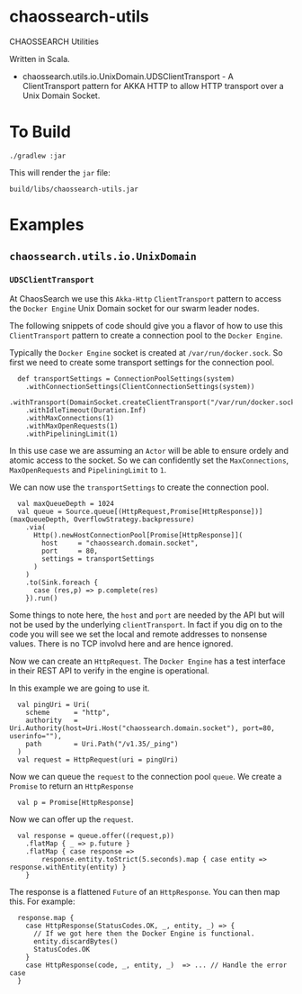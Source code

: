 # chaossearch-utils
CHAOSSEARCH Utilities

Written in Scala.

* chaossearch.utils.io.UnixDomain.UDSClientTransport - A ClientTransport pattern for AKKA HTTP to allow HTTP transport over a Unix Domain Socket.

# To Build
```
./gradlew :jar
```

This will render the `jar` file:
```
build/libs/chaossearch-utils.jar
```

# Examples
## `chaossearch.utils.io.UnixDomain`
### `UDSClientTransport`

At ChaosSearch we use this `Akka-Http` `ClientTransport` pattern to access the `Docker Engine` Unix Domain socket for our swarm leader nodes.

The following snippets of code should give you a flavor of how to use this `ClientTransport` pattern to create a connection pool to the `Docker Engine`.

Typically the `Docker Engine` socket is created at `/var/run/docker.sock`. So first we need to create some transport settings for the connection pool.

```
  def transportSettings = ConnectionPoolSettings(system)
    .withConnectionSettings(ClientConnectionSettings(system))
    .withTransport(DomainSocket.createClientTransport("/var/run/docker.sock"))
    .withIdleTimeout(Duration.Inf)
    .withMaxConnections(1)
    .withMaxOpenRequests(1)
    .withPipeliningLimit(1)
```
In this use case we are assuming an `Actor` will be able to ensure ordely and atomic access to the socket. So we can confidently set the `MaxConnections`, `MaxOpenRequests` and `PipeliningLimit` to `1`.

We can now use the `transportSettings` to create the connection pool.

```
  val maxQueueDepth = 1024
  val queue = Source.queue[(HttpRequest,Promise[HttpResponse])](maxQueueDepth, OverflowStrategy.backpressure)
    .via(
      Http().newHostConnectionPool[Promise[HttpResponse]](
        host     = "chaossearch.domain.socket",
        port     = 80,
        settings = transportSettings
      )
    )
    .to(Sink.foreach {
      case (res,p) => p.complete(res)
    }).run()
```

Some things to note here, the `host` and `port` are needed by the API but will not be used by the underlying `clientTransport`. In fact if you dig on to the code you will see we set the local and remote addresses to nonsense values. There is no TCP involvd here and are hence ignored.

Now we can create an `HttpRequest`. The `Docker Engine` has a test interface in their REST API to verify in the engine is operational.

In this example we are going to use it.

```
  val pingUri = Uri(
    scheme      = "http",
    authority   = Uri.Authority(host=Uri.Host("chaossearch.domain.socket"), port=80, userinfo=""),
    path        = Uri.Path("/v1.35/_ping")
  )
  val request = HttpRequest(uri = pingUri)
```

Now we can queue the `request` to the connection pool `queue`. We create a `Promise` to return an `HttpResponse`
```
  val p = Promise[HttpResponse]
```

Now we can offer up the `request`.
```
  val response = queue.offer((request,p))
    .flatMap { _ => p.future }
    .flatMap { case response =>
        response.entity.toStrict(5.seconds).map { case entity => response.withEntity(entity) }
    }
```

The response is a flattened `Future` of an `HttpResponse`. You can then map this. For example:
```
  response.map {
    case HttpResponse(StatusCodes.OK, _, entity, _) => {
      // If we got here then the Docker Engine is functional.
      entity.discardBytes()
      StatusCodes.OK
    }
    case HttpResponse(code, _, entity, _)  => ... // Handle the error case
  }
```
